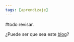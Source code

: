 ```yaml
---
tags: [aprendizaje]
---
```


#todo revisar.

¿Puede ser que sea este [blog](https://tcpinternals.blogspot.com/)?

